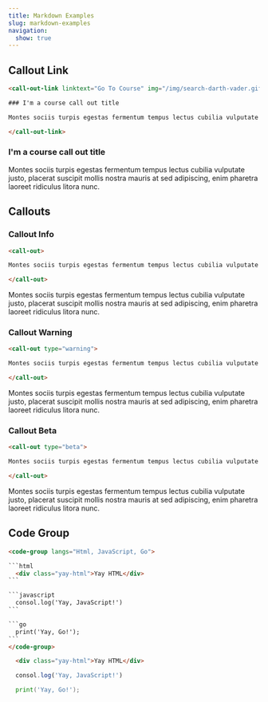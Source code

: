 ```yaml
---
title: Markdown Examples
slug: markdown-examples
navigation:
  show: true
---
```


## Callout Link

```html
<call-out-link linktext="Go To Course" img="/img/search-darth-vader.gif" link="https://rise.articulate.com/share/uGIBV4dMNFn-HzrIMDW_s2Kh4dxMH0vr#/">

### I'm a course call out title

Montes sociis turpis egestas fermentum tempus lectus cubilia vulputate justo, placerat suscipit mollis nostra mauris at sed adipiscing, enim pharetra laoreet ridiculus litora nunc.

</call-out-link>
```

<call-out-link linktext="Go To Course" img="/img/search-darth-vader.gif" link="https://rise.articulate.com/share/uGIBV4dMNFn-HzrIMDW_s2Kh4dxMH0vr#/">

### I'm a course call out title

Montes sociis turpis egestas fermentum tempus lectus cubilia vulputate justo, placerat suscipit mollis nostra mauris at sed adipiscing, enim pharetra laoreet ridiculus litora nunc.

</call-out-link>

## Callouts

### Callout Info

```html
<call-out>

Montes sociis turpis egestas fermentum tempus lectus cubilia vulputate justo, placerat suscipit mollis nostra mauris at sed adipiscing, enim pharetra laoreet ridiculus litora nunc.

</call-out>
```

<call-out>

Montes sociis turpis egestas fermentum tempus lectus cubilia vulputate justo, placerat suscipit mollis nostra mauris at sed adipiscing, enim pharetra laoreet ridiculus litora nunc.

</call-out>

### Callout Warning

```html
<call-out type="warning">

Montes sociis turpis egestas fermentum tempus lectus cubilia vulputate justo, placerat suscipit mollis nostra mauris at sed adipiscing, enim pharetra laoreet ridiculus litora nunc.

</call-out>
```

<call-out type="warning">

Montes sociis turpis egestas fermentum tempus lectus cubilia vulputate justo, placerat suscipit mollis nostra mauris at sed adipiscing, enim pharetra laoreet ridiculus litora nunc.

</call-out>

### Callout Beta

```html
<call-out type="beta">

Montes sociis turpis egestas fermentum tempus lectus cubilia vulputate justo, placerat suscipit mollis nostra mauris at sed adipiscing, enim pharetra laoreet ridiculus litora nunc.

</call-out>
```

<call-out type="beta">

Montes sociis turpis egestas fermentum tempus lectus cubilia vulputate justo, placerat suscipit mollis nostra mauris at sed adipiscing, enim pharetra laoreet ridiculus litora nunc.

</call-out>

## Code Group

````html
<code-group langs="Html, JavaScript, Go">

```html
  <div class="yay-html">Yay HTML</div>
```

```javascript
  consol.log('Yay, JavaScript!')
```

```go
  print('Yay, Go!');
```
</code-group>
````


<code-group langs="Html, JavaScript, Go">

```html
  <div class="yay-html">Yay HTML</div>
```

```javascript
  consol.log('Yay, JavaScript!')
```

```go
  print('Yay, Go!');
```
</code-group>


